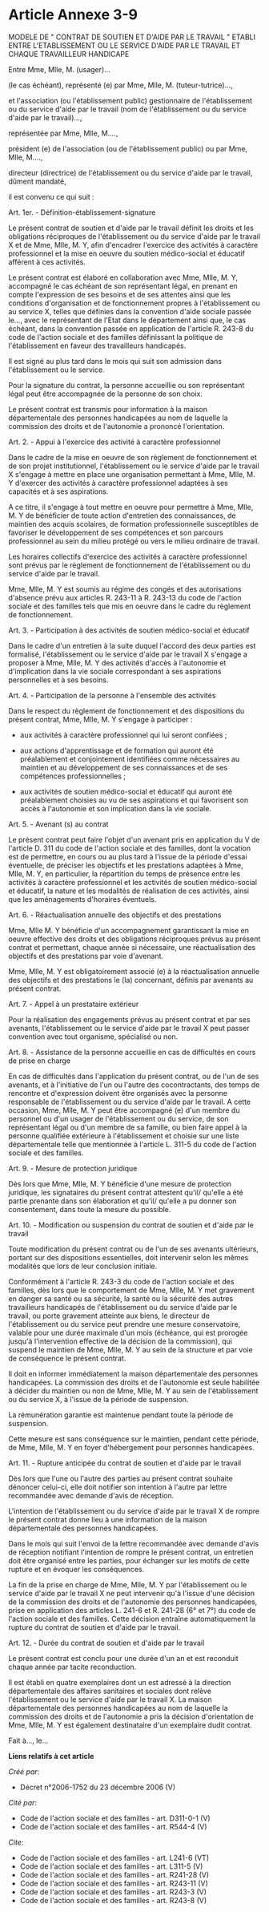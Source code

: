 # Article Annexe 3-9

MODELE DE " CONTRAT DE SOUTIEN ET D'AIDE PAR LE TRAVAIL " ETABLI ENTRE L'ETABLISSEMENT OU LE SERVICE D'AIDE PAR LE TRAVAIL ET
CHAQUE TRAVAILLEUR HANDICAPE 

Entre Mme, Mlle, M. (usager)... 

(le cas échéant), représenté (e) par Mme, Mlle, M. (tuteur-tutrice)..., 

et l'association (ou l'établissement public) gestionnaire de l'établissement ou du service d'aide par le travail (nom de
l'établissement ou du service d'aide par le travail)..., 

représentée par Mme, Mlle, M...., 

président (e) de l'association (ou de l'établissement public) ou par Mme, Mlle, M...., 

directeur (directrice) de l'établissement ou du service d'aide par le travail, dûment mandaté, 

il est convenu ce qui suit : 

Art. 1er. - Définition-établissement-signature 

Le présent contrat de soutien et d'aide par le travail définit les droits et les obligations réciproques de l'établissement
ou du service d'aide par le travail X et de Mme, Mlle, M. Y, afin d'encadrer l'exercice des activités à caractère
professionnel et la mise en oeuvre du soutien médico-social et éducatif afférent à ces activités. 

Le présent contrat est élaboré en collaboration avec Mme, Mlle, M. Y, accompagné le cas échéant de son représentant légal, en
prenant en compte l'expression de ses besoins et de ses attentes ainsi que les conditions d'organisation et de fonctionnement
propres à l'établissement ou au service X, telles que définies dans la convention d'aide sociale passée le..., avec le
représentant de l'Etat dans le département ainsi que, le cas échéant, dans la convention passée en application de l'article
R. 243-8 du code de l'action sociale et des familles définissant la politique de l'établissement en faveur des travailleurs
handicapés. 

Il est signé au plus tard dans le mois qui suit son admission dans l'établissement ou le service. 

Pour la signature du contrat, la personne accueillie ou son représentant légal peut être accompagnée de la personne de son
choix. 

Le présent contrat est transmis pour information à la maison départementale des personnes handicapées au nom de laquelle la
commission des droits et de l'autonomie a prononcé l'orientation. 

Art. 2. - Appui à l'exercice des activité à caractère professionnel 

Dans le cadre de la mise en oeuvre de son règlement de fonctionnement et de son projet institutionnel, l'établissement ou le
service d'aide par le travail X s'engage à mettre en place une organisation permettant à Mme, Mlle, M. Y d'exercer des
activités à caractère professionnel adaptées à ses capacités et à ses aspirations. 

A ce titre, il s'engage à tout mettre en oeuvre pour permettre à Mme, Mlle, M. Y de bénéficier de toute action d'entretien
des connaissances, de maintien des acquis scolaires, de formation professionnelle susceptibles de favoriser le développement
de ses compétences et son parcours professionnel au sein du milieu protégé ou vers le milieu ordinaire de travail. 

Les horaires collectifs d'exercice des activités à caractère professionnel sont prévus par le règlement de fonctionnement de
l'établissement ou du service d'aide par le travail. 

Mme, Mlle, M. Y est soumis au régime des congés et des autorisations d'absence prévu aux articles R. 243-11 à R. 243-13 du
code de l'action sociale et des familles tels que mis en oeuvre dans le cadre du règlement de fonctionnement. 

Art. 3. - Participation à des activités de soutien médico-social et éducatif 

Dans le cadre d'un entretien à la suite duquel l'accord des deux parties est formalisé, l'établissement ou le service d'aide
par le travail X s'engage a proposer à Mme, Mlle, M. Y des activités d'accès à l'autonomie et d'implication dans la vie
sociale correspondant à ses aspirations personnelles et à ses besoins. 

Art. 4. - Participation de la personne à l'ensemble des activités 

Dans le respect du règlement de fonctionnement et des dispositions du présent contrat, Mme, Mlle, M. Y s'engage à
participer :

- aux activités à caractère professionnel qui lui seront confiées ;

- aux actions d'apprentissage et de formation qui auront été préalablement et conjointement identifiées comme nécessaires au
maintien et au développement de ses connaissances et de ses compétences professionnelles ;

- aux activités de soutien médico-social et éducatif qui auront été préalablement choisies au vu de ses aspirations et qui
favorisent son accès à l'autonomie et son implication dans la vie sociale. 

Art. 5. - Avenant (s) au contrat 

Le présent contrat peut faire l'objet d'un avenant pris en application du V de l'article D. 311 du code de l'action sociale
et des familles, dont la vocation est de permettre, en cours ou au plus tard à l'issue de la période d'essai éventuelle, de
préciser les objectifs et les prestations adaptées à Mme, Mlle, M. Y, en particulier, la répartition du temps de présence
entre les activités à caractère professionnel et les activités de soutien médico-social et éducatif, la nature et les
modalités de réalisation de ces activités, ainsi que les aménagements d'horaires éventuels. 

Art. 6. - Réactualisation annuelle des objectifs et des prestations 

Mme, Mlle M. Y bénéficie d'un accompagnement garantissant la mise en oeuvre effective des droits et des obligations
réciproques prévus au présent contrat et permettant, chaque année si nécessaire, une réactualisation des objectifs et des
prestations par voie d'avenant. 

Mme, Mlle, M. Y est obligatoirement associé (e) à la réactualisation annuelle des objectifs et des prestations le (la)
concernant, définis par avenants au présent contrat. 

Art. 7. - Appel à un prestataire extérieur 

Pour la réalisation des engagements prévus au présent contrat et par ses avenants, l'établissement ou le service d'aide par
le travail X peut passer convention avec tout organisme, spécialisé ou non. 

Art. 8. - Assistance de la personne accueillie en cas de difficultés en cours de prise en charge 

En cas de difficultés dans l'application du présent contrat, ou de l'un de ses avenants, et à l'initiative de l'un ou l'autre
des cocontractants, des temps de rencontre et d'expression doivent être organisés avec la personne responsable de
l'établissement ou du service d'aide par le travail. A cette occasion, Mme, Mlle, M. Y peut être accompagné (e) d'un membre
du personnel ou d'un usager de l'établissement ou du service, de son représentant légal ou d'un membre de sa famille, ou bien
faire appel à la personne qualifiée extérieure à l'établissement et choisie sur une liste départementale telle que mentionnée
à l'article L. 311-5 du code de l'action sociale et des familles. 

Art. 9. - Mesure de protection juridique 

Dès lors que Mme, Mlle, M. Y bénéficie d'une mesure de protection juridique, les signataires du présent contrat attestent
qu'il/ qu'elle a été partie prenante dans son élaboration et qu'il/ qu'elle a pu donner son consentement, dans toute la
mesure du possible. 

Art. 10. - Modification ou suspension du contrat de soutien et d'aide par le travail 

Toute modification du présent contrat ou de l'un de ses avenants ultérieurs, portant sur des dispositions essentielles, doit
intervenir selon les mêmes modalités que lors de leur conclusion initiale. 

Conformément à l'article R. 243-3 du code de l'action sociale et des familles, dès lors que le comportement de Mme, Mlle, M.
Y met gravement en danger sa santé ou sa sécurité, la santé ou la sécurité des autres travailleurs handicapés de
l'établissement ou du service d'aide par le travail, ou porte gravement atteinte aux biens, le directeur de l'établissement
ou du service peut prendre une mesure conservatoire, valable pour une durée maximale d'un mois (échéance, qui est prorogée
jusqu'à l'intervention effective de la décision de la commission), qui suspend le maintien de Mme, Mlle, M. Y au sein de la
structure et par voie de conséquence le présent contrat. 

Il doit en informer immédiatement la maison départementale des personnes handicapées. La commission des droits et de
l'autonomie est seule habilitée à décider du maintien ou non de Mme, Mlle, M. Y au sein de l'établissement ou du service X, à
l'issue de la période de suspension. 

La rémunération garantie est maintenue pendant toute la période de suspension. 

Cette mesure est sans conséquence sur le maintien, pendant cette période, de Mme, Mlle, M. Y en foyer d'hébergement pour
personnes handicapées. 

Art. 11. - Rupture anticipée du contrat de soutien et d'aide par le travail 

Dès lors que l'une ou l'autre des parties au présent contrat souhaite dénoncer celui-ci, elle doit notifier son intention à
l'autre par lettre recommandée avec demande d'avis de réception. 

L'intention de l'établissement ou du service d'aide par le travail X de rompre le présent contrat donne lieu à une
information de la maison départementale des personnes handicapées. 

Dans le mois qui suit l'envoi de la lettre recommandée avec demande d'avis de réception notifiant l'intention de rompre le
présent contrat, un entretien doit être organisé entre les parties, pour échanger sur les motifs de cette rupture et en
évoquer les conséquences. 

La fin de la prise en charge de Mme, Mlle, M. Y par l'établissement ou le service d'aide par le travail X ne peut intervenir
qu'à l'issue d'une décision de la commission des droits et de l'autonomie des personnes handicapées, prise en application des
articles L. 241-6 et R. 241-28 (6° et 7°) du code de l'action sociale et des familles. Cette décision entraîne
automatiquement la rupture du contrat de soutien et d'aide par le travail. 

Art. 12. - Durée du contrat de soutien et d'aide par le travail 

Le présent contrat est conclu pour une durée d'un an et est reconduit chaque année par tacite reconduction. 

Il est établi en quatre exemplaires dont un est adressé à la direction départementale des affaires sanitaires et sociales
dont relève l'établissement ou le service d'aide par le travail X. La maison départementale des personnes handicapées au nom
de laquelle la commission des droits et de l'autonomie a pris la décision d'orientation de Mme, Mlle, M. Y est également
destinataire d'un exemplaire dudit contrat. 

Fait à..., le...

**Liens relatifs à cet article**

_Créé par_:

  - Décret n°2006-1752 du 23 décembre 2006 (V)

_Cité par_:

  - Code de l'action sociale et des familles - art. D311-0-1 (V)
  - Code de l'action sociale et des familles - art. R544-4 (V)

_Cite_:

  - Code de l'action sociale et des familles - art. L241-6 (VT)
  - Code de l'action sociale et des familles - art. L311-5 (V)
  - Code de l'action sociale et des familles - art. R241-28 (V)
  - Code de l'action sociale et des familles - art. R243-11 (V)
  - Code de l'action sociale et des familles - art. R243-3 (V)
  - Code de l'action sociale et des familles - art. R243-8 (V)
